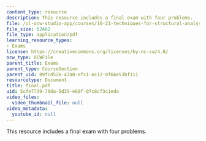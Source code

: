 ```yaml
---
content_type: resource
description: This resource includes a final exam with four problems.
file: /ol-ocw-studio-app/courses/16-21-techniques-for-structural-analysis-and-design-spring-2005/5cfe773979da5d35e68f07c8cf3c1eda_final.pdf
file_size: 62462
file_type: application/pdf
learning_resource_types:
- Exams
license: https://creativecommons.org/licenses/by-nc-sa/4.0/
ocw_type: OCWFile
parent_title: Exams
parent_type: CourseSection
parent_uid: 09fcd526-47a0-efc1-ec12-8f66e53bf111
resourcetype: Document
title: final.pdf
uid: 5cfe7739-79da-5d35-e68f-07c8cf3c1eda
video_files:
  video_thumbnail_file: null
video_metadata:
  youtube_id: null
---
```

This resource includes a final exam with four problems.